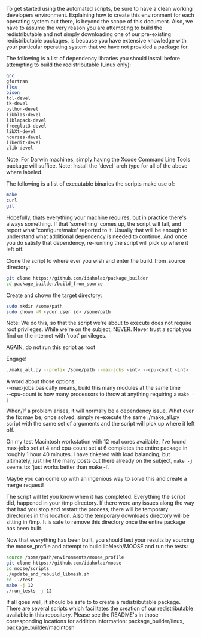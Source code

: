 To get started using the automated scripts, be sure to have a clean working developers environment.
Explaining how to create this environment for each operating system out there, is beyond the scope
of this document. Also, we have to assume the very reason you are attempting to build the
redistributable and not simply downloading one of our pre-existing redistributable packages, is
because you have extensive knowledge with your particular operating system that we have not provided
a package for.

The following is a list of dependency libraries you should install before attempting to build the
redistributable (Linux only):

```bash
gcc
gfortran
flex
bison
tcl-devel
tk-devel
python-devel
libblas-devel
liblapack-devel
freeglut3-devel
libXt-devel
ncurses-devel
libedit-devel
zlib-devel
```
Note: For Darwin machines, simply having the Xcode Command Line Tools package will suffice.
Note: Install the 'devel' arch type for all of the above where labeled.

The following is a list of executable binaries the scripts make use of:
```bash
make
curl
git
```

Hopefully, thats everything your machine requires, but in practice there's always something. If
that 'something' comes up, the script will fail, and report what 'configure/make' reported to it.
Usually that will be enough to understand what additional dependency is needed to continue.
And once you do satisfy that dependency, re-running the script will pick up where it left off.

Clone the script to where ever you wish and enter the build_from_source directory:
```bash
git clone https://github.com/idaholab/package_builder
cd package_builder/build_from_source
```

Create and chown the target directory:
```bash
sudo mkdir /some/path
sudo chown -R <your user id> /some/path
```
Note: We do this, so that the script we're about to execute does not require root privileges.
While we're on the subject, NEVER. Never trust a script you find on the internet with 'root'
privileges.

AGAIN, do not run this script as root

Engage!
```bash
./make_all.py --prefix /some/path --max-jobs <int> --cpu-count <int>
```
A word about those options:  
 --max-jobs basically means, build this many modules at the same time  
 --cpu-count is how many processors to throw at anything requiring a `make -j`  

When/If a problem arises, it will normally be a dependency issue. What ever the fix may be, once solved,
simply re-execute the same ./make_all.py script with the same set of arguments and the script will pick
up where it left off.  

On my test Macintosh workstation with 12 real cores available, I've found max-jobs set at 4 and cpu-count
set at 6 completes the entire package in roughly 1 hour 40 minutes. I have tinkered with load balancing,
but ultimately, just like the many posts out there already on the subject, `make -j` seems to: 'just works
better than make -l'.  

Maybe you can come up with an ingenious way to solve this and create a merge request!

The script will let you know when it has completed. Everything the script did, happened in your /tmp directory.
If there were any issues along the way that had you stop and restart the process, there will be temporary
directories in this location. Also the temporary downloads directory will be sitting in /tmp. It is safe to
remove this directory once the entire package has been built.


Now that everything has been built, you should test your results by sourcing the moose_profile and attempt to
build libMesh/MOOSE and run the tests:

```bash
source /some/path/environments/moose_profile
git clone https://github.com/idaholab/moose
cd moose/scripts
./update_and_rebuild_libmesh.sh
cd ../test
make -j 12
./run_tests -j 12
```


If all goes well, it should be safe to to create a redistributable package. There are several scripts which
facilitates the creation of our redistributable available in this repository. Please see the README's in
those corresponding locations for addition information:  package_builder/linux, package_builder/macintosh


